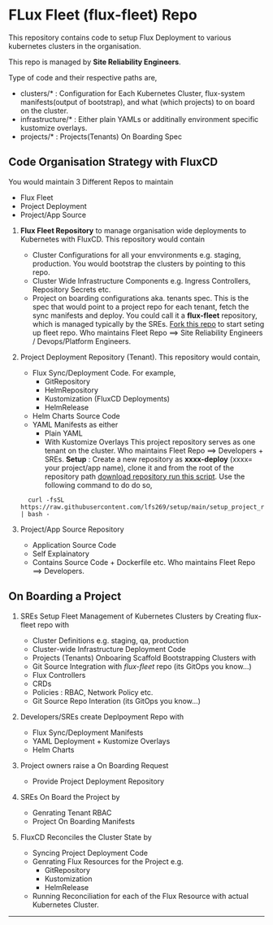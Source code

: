 # FLux Fleet (flux-fleet) Repo 

This repository contains code to setup Flux Deployment to various kubernetes clusters in the organisation. 

This repo is managed by **Site Reliability Engineers**. 

Type of code and their respective paths are,

  * clusters/*  :  Configuration for Each Kubernetes Cluster, flux-system manifests(output of bootstrap), and what (which  projects) to on board on the cluster. 
  * infrastructure/*  : Either plain YAMLs or additinally environment specific kustomize overlays.
  * projects/* : Projects(Tenants) On Boarding Spec 


## Code Organisation Strategy with FluxCD

You would maintain 3 Different Repos to maintain
  * Flux Fleet
  * Project Deployment
  * Project/App Source

  1. **Flux Fleet Repository**  to manage organisation wide deployments to Kubernetes  with FluxCD.
     This repository would contain
       * Cluster Configurations for all your envvironments e.g. staging, production. You would bootstrap the clusters by pointing to this repo.
       * Cluster Wide Infrastructure Components
           e.g. Ingress Controllers, Repository Secrets etc.
       * Project on boarding configurations aka. tenants spec. This is the spec that would point to a project repo for each tenant, fetch the sync manifests and deploy.
     You could call it a  **flux-fleet** repository, which is managed typically by the SREs. [Fork this repo](https://github.com/lfs269/flux-fleet) to start seting up  fleet repo.
     Who maintains Fleet Repo ==> Site Reliability Engineers / Devops/Platform Engineers.

  2. Project Deployment Repository (Tenant).
     This repository would contain,
       * Flux Sync/Deployment Code. For example,
           * GitRepository
           * HelmRepository
           * Kustomization (FluxCD Deployments)
           * HelmRelease
       * Helm Charts Source Code
       * YAML Manifests as either
           * Plain YAML
           * With Kustomize Overlays
     This project repository serves as one tenant on the cluster.
     Who maintains Fleet Repo ==> Developers + SREs.
     **Setup** : Create a new repository as **xxxx-deploy** (xxxx= your project/app name), clone it and from the root of the repository path  [download repository run this script](https://raw.githubusercontent.com/lfs269/setup/main/setup_project_repo.sh). Use the following command to do do so, 
     ```
       curl -fsSL https://raw.githubusercontent.com/lfs269/setup/main/setup_project_repo.sh | bash -
     ```

  3. Project/App Source Repository
       * Application Source Code
       * Self Explainatory
       * Contains Source Code + Dockerfile etc.
     Who maintains Fleet Repo ==> Developers.


## On Boarding a Project

  1. SREs Setup Fleet Management of Kubernetes Clusters by
     Creating  flux-fleet repo with
       * Cluster Definitions e.g. staging, qa, production
       * Cluster-wide  Infrastructure Deployment Code
       * Projects (Tenants) Onboaring Scaffold
     Bootstrapping Clusters with
       * Git Source Integration with *flux-fleet* repo (its GitOps you know...)
       * Flux Controllers
       * CRDs
       * Policies : RBAC, Network Policy etc.
       * Git Source Repo Interation (its GitOps you know...)

  2. Developers/SREs create Deplpoyment Repo with
       * Flux Sync/Deployment Manifests
       * YAML Deployment + Kustomize Overlays
       * Helm Charts

  3. Project owners raise a On Boarding Request
       * Provide Project Deployment Repository

  4. SREs On Board the Project by
       * Genrating Tenant RBAC
       * Project On Boarding Manifests

  5. FluxCD Reconciles the Cluster State by
       * Syncing Project Deployment Code
       * Genrating Flux Resources for the Project e.g.
           * GitRepository
           * Kustomization
           * HelmRelease
       * Running Reconciliation for each of the Flux Resource with actual Kubernetes Cluster.

****